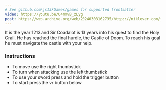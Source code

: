 ```yaml
---
# See github.com/js13kGames/games for supported frontmatter
video: https://youtu.be/U4mXvB_zLyg
post: https://web.archive.org/web/20240303162735/https://niklever.com/js13kgame-competition-2023-diary/
---
```

It is the year 1213 and Sir Coadalot is 13 years into his quest to find the Holy Grail. He has reached the final hurdle, the Castle of Doom. To reach his goal he must navigate the castle with your help.

### Instructions

- To move use the right thumbstick
- To turn when attacking use the left thumbstick
- To use your sword press and hold the trigger button
- To start press the vr button below